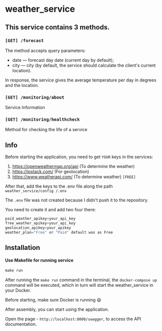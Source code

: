 # weather_service

## This service contains 3 methods.
### `[GET] /forecast`
The method accepts query parameters:
- date — forecast day date (current day by default);
- city — city (by default, the service should calculate the client's current location).

In response, the service gives the average temperature per day in degrees and the location.

### `[GET] /monitoring/about`
Service Information
### `[GET] /monitoring/healthcheck`
Method for checking the life of a service


## Info

Before starting the application, you need to get `YOUR` keys in the services:
1. https://openweathermap.org/api (To determine the weather)
2. https://ipstack.com/ (For geolocation)
3. https://www.weatherapi.com/ (To determine weather) `[FREE]`

After that, add the keys to the .env file along the path `weather_service/config /.env`

The `.env` file was not created because I didn't push it to the repository.

You need to create it and add two four there:

```powershell
paid_weather_apikey=your_api_key
free_weather_apikey=your_api_key
geolocation_apikey=your_apikey
weather_plan="Free" or "Paid" default was as Free
```

## Installation

#### Use Makefile for running service
```powershell
make run 
```

After running the `make run` command in the terminal, the `docker-compose up` command will be executed, which in turn will start the weather_service in your Docker.

Before starting, make sure Docker is running :smiley:

After assembly, you can start using the application.

Open the page - `http://localhost:8000/swagger`, to access the API documentation.


